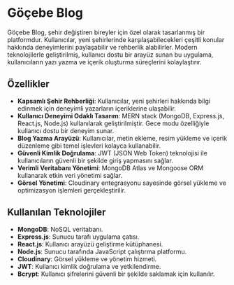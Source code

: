 # Göçebe Blog

Göçebe Blog, şehir değiştiren bireyler için özel olarak tasarlanmış bir platformdur. Kullanıcılar, yeni şehirlerinde karşılaşabilecekleri çeşitli konular hakkında deneyimlerini paylaşabilir ve rehberlik alabilirler. Modern teknolojilerle geliştirilmiş, kullanıcı dostu bir arayüz sunan bu uygulama, kullanıcıların yazı yazma ve içerik oluşturma süreçlerini kolaylaştırır.

## Özellikler

- **Kapsamlı Şehir Rehberliği**: Kullanıcılar, yeni şehirleri hakkında bilgi edinmek için deneyimli yazarların içeriklerine ulaşabilir.
- **Kullanıcı Deneyimi Odaklı Tasarım**: MERN stack (MongoDB, Express.js, React.js, Node.js) kullanılarak geliştirilmiştir. Gece modu özelliğiyle kullanıcı dostu bir deneyim sunar.
- **Blog Yazma Arayüzü**: Kullanıcılar, metin ekleme, resim yükleme ve içerik düzenleme gibi temel işlevleri kolayca kullanabilir.
- **Güvenli Kimlik Doğrulama**: JWT (JSON Web Token) teknolojisi ile kullanıcıların güvenli bir şekilde giriş yapmasını sağlar.
- **Verimli Veritabanı Yönetimi**: MongoDB Atlas ve Mongoose ORM kullanarak etkin veri yönetimi sağlar.
- **Görsel Yönetimi**: Cloudinary entegrasyonu sayesinde görsel yükleme ve optimizasyon işlemleri gerçekleştirilir.

## Kullanılan Teknolojiler

- **MongoDB**: NoSQL veritabanı.
- **Express.js**: Sunucu tarafı uygulama çatısı.
- **React.js**: Kullanıcı arayüzü geliştirme kütüphanesi.
- **Node.js**: Sunucu tarafında JavaScript çalıştırma platformu.
- **Cloudinary**: Görsel yükleme ve yönetim hizmeti.
- **JWT**: Kullanıcı kimlik doğrulama ve yetkilendirme.
- **Bcrypt**: Kullanıcı şifrelerini güvenli bir şekilde saklamak için kullanılır.
